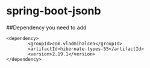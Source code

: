 # spring-boot-jsonb

##Dependency you need to add
```
<dependency>
		<groupId>com.vladmihalcea</groupId>
		<artifactId>hibernate-types-55</artifactId>
		<version>2.19.1</version>
</dependency>
```
